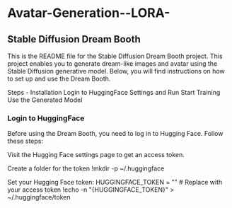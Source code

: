 # Avatar-Generation--LORA-
## Stable Diffusion Dream Booth
This is the README file for the Stable Diffusion Dream Booth project. This project enables you to generate dream-like images and avatar using the Stable Diffusion generative model. Below, you will find instructions on how to set up and use the Dream Booth.

Steps - 
Installation
Login to HuggingFace
Settings and Run
Start Training
Use the Generated Model

### Login to HuggingFace
Before using the Dream Booth, you need to log in to Hugging Face. Follow these steps:

Visit the Hugging Face settings page to get an access token.

Create a folder for the token
!mkdir -p ~/.huggingface

Set your Hugging Face token:
HUGGINGFACE_TOKEN = ""  # Replace with your access token
!echo -n "{HUGGINGFACE_TOKEN}" > ~/.huggingface/token

